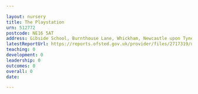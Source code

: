 ```yaml
---

layout: nursery
title: The Playstation
urn: 512772
postcode: NE16 5AT
address: Gibside School, Burnthouse Lane, Whickham, Newcastle upon Tyne, Tyne and Wear, NE16 5AT
latestReportUrl: https://reports.ofsted.gov.uk/provider/files/2717319/urn/512772.pdf
teaching: 0
development: 0
leadership: 0
outcomes: 0
overall: 0
date: 

---
```

